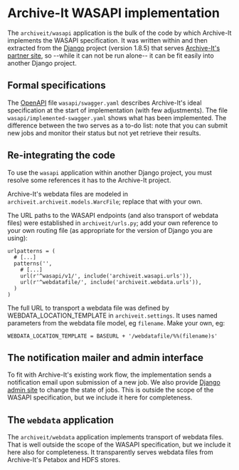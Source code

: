 # Archive-It WASAPI implementation

The `archiveit/wasapi` application is the bulk of the code by which Archive-It implements the WASAPI specification.  It was written within and then extracted from the [Django](https://www.djangoproject.com/) project (version 1.8.5) that serves [Archive-It's partner site](https://partner.archive-it.org/), so --while it can not be run alone-- it can be fit easily into another Django project.


## Formal specifications

The [OpenAPI](https://www.openapis.org/) file `wasapi/swagger.yaml` describes Archive-It's ideal specification at the start of implementation (with few adjustments).  The file `wasapi/implemented-swagger.yaml` shows what has been implemented.  The difference between the two serves as a to-do list:  note that you can submit new jobs and monitor their status but not yet retrieve their results.


## Re-integrating the code

To use the `wasapi` application within another Django project, you must resolve some references it has to the Archive-It project.

Archive-It's webdata files are modeled in `archiveit.archiveit.models.WarcFile`; replace that with your own.

The URL paths to the WASAPI endpoints (and also transport of webdata files) were established in `archiveit/urls.py`; add your own reference to your own routing file (as appropriate for the version of Django you are using):

    urlpatterns = (
      # [...]
      patterns('',
        # [...]
        url(r'^wasapi/v1/', include('archiveit.wasapi.urls')),
        url(r'^webdatafile/', include('archiveit.webdata.urls')),
      )
    )

The full URL to transport a webdata file was defined by WEBDATA_LOCATION_TEMPLATE in `archiveit.settings`.  It uses named parameters from the webdata file model, eg `filename`.  Make your own, eg:

    WEBDATA_LOCATION_TEMPLATE = BASEURL + '/webdatafile/%%(filename)s'


## The notification mailer and admin interface

To fit with Archive-It's existing work flow, the implementation sends a notification email upon submission of a new job.  We also provide [Django admin site](https://docs.djangoproject.com/en/dev/ref/contrib/admin/) to change the state of jobs.  This is outside the scope of the WASAPI specification, but we include it here for completeness.

## The `webdata` application

The `archiveit/webdata` application implements transport of webdata files.  That is well outside the scope of the WASAPI specification, but we include it here also for completeness.  It transparently serves webdata files from Archive-It's Petabox and HDFS stores.
